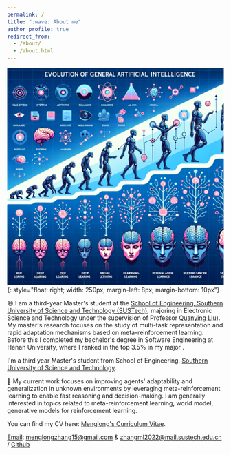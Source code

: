 ```yaml
---
permalink: /
title: ":wave: About me"
author_profile: true
redirect_from: 
  - /about/
  - /about.html
---
```


![aaai](/images/figureai.png){: style="float: right; width: 250px; margin-left: 8px; margin-bottom: 10px"}

:smile: I am a third-year Master's student at the [School of Engineering, Southern University of Science and Technology (SUSTech)](https://www.sustech.edu.cn/), majoring in ​Electronic Science and Technology​ under the supervision of ​Professor [Quanying Liu](https://faculty.sustech.edu.cn/?tagid=liuqy&iscss=1&snapid=1&orderby=date&go=2)). My master's research focuses on the study of multi-task representation and rapid adaptation mechanisms based on meta-reinforcement learning. Before this I completed my bachelor's degree in Software Engineering at ​Henan University​, where I ranked in the top 3.5% in my major .

I'm a third year Master's student from School of Engineering, [Southern University of Science and Technology](https://www.sustech.edu.cn/).

🚀️ My current work focuses on improving agents' adaptability and generalization in unknown environments by leveraging meta-reinforcement learning to enable fast reasoning and decision-making. I am generally interested in topics related to meta-reinforcement learning, world model, generative models for reinforcement learning.

You can find my CV here: [Menglong's Curriculum Vitae](../assets/zml_CV.pdf).

[Email](mailto:menglongzhang15@gmail.com): menglongzhang15@gmail.com & zhangml2022@mail.sustech.edu.cn / [Github](https://github.com/SCI-I)

